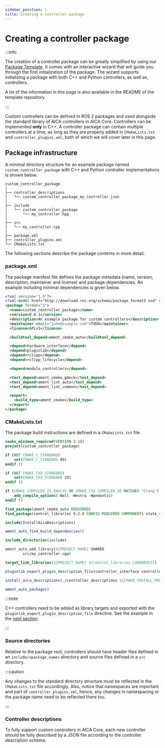 ```yaml
---
sidebar_position: 1
title: Creating a controller package
---
```


# Creating a controller package

:::info

The creation of a controller package can be greatly simplified by using
our [Package Template](https://github.com/aica-technology/package-template). It comes with an interactive wizard that
will guide you through the first initialization of the package. The wizard supports initializing a package with both C++
and Python controllers, as well as, controllers.

A lot of the information in this page is also available in the README of the template repository.

:::

Custom controllers can be defined in ROS 2 packages and used alongside the standard library of AICA controllers in AICA Core. Controllers can be implemented **only** in C++. A controller package can contain multiple controllers at a time,
as long as they are properly added in `CMakeLists.txt` and `controller_plugins.xml`, both of which we will cover later
in this page.

## Package infrastructure

A minimal directory structure for an example package named `custom_controller_package` with C++ and Python controller
implementations is shown below.


```
custom_controller_package
|
├── controller_descriptions
│   └── custom_controller_package_my_controller.json
|
├── include
│   └── custom_controller_package
│       └── my_controller.hpp
|
├── src
|   └── my_controller.cpp
|
├── package.xml
├── controller_plugins.xml
└── CMakeLists.txt
```

The following sections describe the package contents in more detail.

### package.xml

The package manifest file defines the package metadata (name, version, description, maintainer and license) and package
dependencies. An example including minimal dependencies is given below.

```xml title="package.xml"
<?xml version="1.0"?>
<?xml-model href="http://download.ros.org/schema/package_format3.xsd" schematypens="http://www.w3.org/2001/XMLSchema"?>
<package format="3">
  <name>custom_controller_package</name>
  <version>0.0.1</version>
  <description>An example package for custom controllers</description>
  <maintainer email="john@example.com">TODO</maintainer>
  <license>GPLv3</license>

  <buildtool_depend>ament_cmake_auto</buildtool_depend>

  <depend>hardware_interface</depend>
  <depend>pluginlib</depend>
  <depend>rclcpp</depend>
  <depend>rclcpp_lifecycle</depend>

  <depend>modulo_controllers</depend>

  <test_depend>ament_cmake_gmock</test_depend>
  <test_depend>ament_lint_auto</test_depend>
  <test_depend>ament_lint_common</test_depend>

  <export>
    <build_type>ament_cmake</build_type>
  </export>
</package>
```

### CMakeLists.txt

The package build instructions are defined in a `CMakeLists.txt` file.

```cmake title="CMakeLists.txt"
cmake_minimum_required(VERSION 3.15)
project(custom_controller_package)

if (NOT CMAKE_C_STANDARD)
    set(CMAKE_C_STANDARD 99)
endif ()

if (NOT CMAKE_CXX_STANDARD)
    set(CMAKE_CXX_STANDARD 20)
endif ()

if (CMAKE_COMPILER_IS_GNUCXX OR CMAKE_CXX_COMPILER_ID MATCHES "Clang")
    add_compile_options(-Wall -Wextra -Wpedantic)
endif ()

find_package(ament_cmake_auto REQUIRED)
find_package(control_libraries 9.2.0 CONFIG REQUIRED COMPONENTS state_representation robot_model controllers)

include(InstallAicaDescriptions)

ament_auto_find_build_dependencies()

include_directories(include)

ament_auto_add_library(${PROJECT_NAME} SHARED
        src/my_controller.cpp)

target_link_libraries(${PROJECT_NAME} ${control_libraries_LIBRARIES})

pluginlib_export_plugin_description_file(controller_interface controller_plugins.xml)

install_aica_descriptions(./controller_descriptions ${CMAKE_INSTALL_PREFIX}/controller_descriptions)

ament_auto_package()
```

:::note

C++ controllers need to be added as library targets and exported with the `pluginlib_export_plugin_description_file` directive. See the example in the [next section](./custom-controller.md).

:::

### Source directories

Relative to the package root, controllers should have header files defined in an `include/<package_name>` directory and
source files defined in a `src` directory.

:::caution

Any changes to the standard directory structure must be reflected in the `CMakeLists.txt` file accordingly. Also, notice
that namespaces are important and part of `controller_plugins.xml`, hence, any changes in namespacing or the package
name need to be reflected there too.

:::

### Controller descriptions

To fully support custom controllers in AICA Core, each new controller should be fully described by a JSON file according
to the controller description schema.

<!-- TODO: link to the description schema page -->
